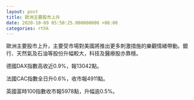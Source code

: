 ```yaml
---
layout: post
title: 歐洲主要股市上升
date: 2020-10-09 05:50:25.000000000 +08:00
categories: rthk
---
```


歐洲主要股市上升，主要受市場對美國將推出更多刺激措施的樂觀情緒帶動。銀行、天然氣及石油等股份升幅較大，科技及醫療股亦靠穩。

德國DAX指數高收近0.9%，報13042點。

法國CAC指數全日升0.6%，收市報4911點。

英國富時100指數收市報5978點，升幅逾0.5%。
